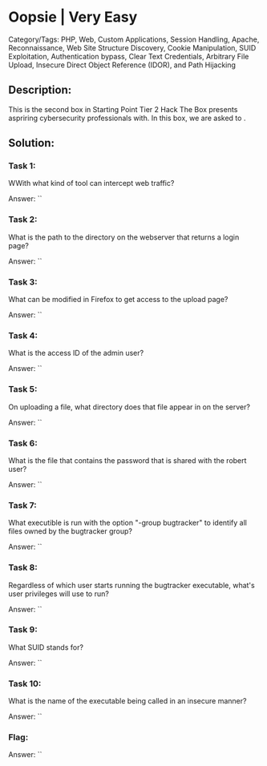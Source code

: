 # Oopsie | Very Easy
Category/Tags: PHP, Web, Custom Applications, Session Handling, Apache, Reconnaissance, Web Site Structure Discovery, Cookie Manipulation, SUID Exploitation, Authentication bypass, Clear Text Credentials, Arbitrary File Upload, Insecure Direct Object Reference (IDOR), and Path Hijacking

## Description:
This is the second box in Starting Point Tier 2 Hack The Box presents aspriring cybersecurity professionals with. In this box, we are asked to .

## Solution:
### **Task 1**:
WWith what kind of tool can intercept web traffic?<br>

Answer: ``

### **Task 2**:
What is the path to the directory on the webserver that returns a login page?<br>

Answer: ``

### **Task 3**:
What can be modified in Firefox to get access to the upload page?<br>

Answer: ``

### **Task 4**:
What is the access ID of the admin user?<br>

Answer: ``

### **Task 5**:
On uploading a file, what directory does that file appear in on the server?<br>

Answer: ``

### **Task 6**:
What is the file that contains the password that is shared with the robert user?<br>

Answer: ``

### **Task 7**:
What executible is run with the option "-group bugtracker" to identify all files owned by the bugtracker group?<br>

Answer: ``

### **Task 8**:
Regardless of which user starts running the bugtracker executable, what's user privileges will use to run?<br>

Answer: ``

### **Task 9**:
What SUID stands for?<br>

Answer: ``

### **Task 10**:
What is the name of the executable being called in an insecure manner?<br>

Answer: ``

### **Flag**:

Answer: ``
